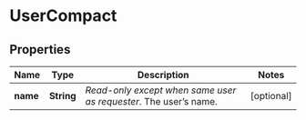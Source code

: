# UserCompact

## Properties
Name | Type | Description | Notes
------------ | ------------- | ------------- | -------------
**name** | **String** | *Read-only except when same user as requester*. The user’s name. |  [optional]
